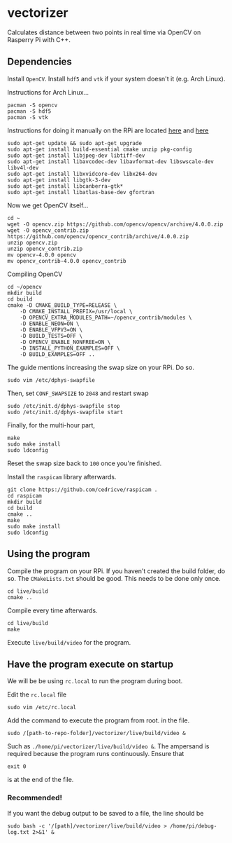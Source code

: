 # vectorizer
Calculates distance between two points in real time via OpenCV on Rasperry Pi with C++.

## Dependencies
Install `OpenCV`. Install `hdf5` and `vtk` if your system doesn't it (e.g. Arch Linux).

Instructions for Arch Linux...
```
pacman -S opencv
pacman -S hdf5
pacman -S vtk
```

Instructions for doing it manually on the RPi are located [here](https://www.pyimagesearch.com/2018/09/26/install-opencv-4-on-your-raspberry-pi/) and 
[here](https://docs.opencv.org/4.1.0/d7/d9f/tutorial_linux_install.html)
```
sudo apt-get update && sudo apt-get upgrade
sudo apt-get install build-essential cmake unzip pkg-config
sudo apt-get install libjpeg-dev libtiff-dev
sudo apt-get install libavcodec-dev libavformat-dev libswscale-dev libv4l-dev
sudo apt-get install libxvidcore-dev libx264-dev
sudo apt-get install libgtk-3-dev
sudo apt-get install libcanberra-gtk*
sudo apt-get install libatlas-base-dev gfortran
```
Now we get OpenCV itself...
```
cd ~
wget -O opencv.zip https://github.com/opencv/opencv/archive/4.0.0.zip
wget -O opencv_contrib.zip https://github.com/opencv/opencv_contrib/archive/4.0.0.zip
unzip opencv.zip
unzip opencv_contrib.zip
mv opencv-4.0.0 opencv
mv opencv_contrib-4.0.0 opencv_contrib
```
Compiling OpenCV
```
cd ~/opencv
mkdir build
cd build
cmake -D CMAKE_BUILD_TYPE=RELEASE \
    -D CMAKE_INSTALL_PREFIX=/usr/local \
    -D OPENCV_EXTRA_MODULES_PATH=~/opencv_contrib/modules \
    -D ENABLE_NEON=ON \
    -D ENABLE_VFPV3=ON \
    -D BUILD_TESTS=OFF \
    -D OPENCV_ENABLE_NONFREE=ON \
    -D INSTALL_PYTHON_EXAMPLES=OFF \
    -D BUILD_EXAMPLES=OFF ..
```
The guide mentions increasing the swap size on your RPi. Do so.

```
sudo vim /etc/dphys-swapfile
```

Then, set `CONF_SWAPSIZE` to `2048` and restart swap
```
sudo /etc/init.d/dphys-swapfile stop
sudo /etc/init.d/dphys-swapfile start
```
Finally, for the multi-hour part,
```
make
sudo make install
sudo ldconfig
```
Reset the swap size back to `100` once you're finished.


Install the `raspicam` library afterwards.
```
git clone https://github.com/cedricve/raspicam .
cd raspicam
mkdir build
cd build
cmake ..
make
sudo make install
sudo ldconfig
```

## Using the program
Compile the program on your RPi. If you haven't created the build folder, do so. The `CMakeLists.txt` 
should be good. This needs to be done only once.
```
cd live/build
cmake ..
```
Compile every time afterwards.
```
cd live/build
make
```
Execute `live/build/video` for the program.

## Have the program execute on startup
We will be be using `rc.local` to run the program during boot.

Edit the `rc.local` file
```
sudo vim /etc/rc.local
```
Add the command to execute the program from root.
in the file.
```
sudo /[path-to-repo-folder]/vectorizer/live/build/video &
```
Such as `./home/pi/vectorizer/live/build/video &`. The ampersand 
is required because the program runs continuously. Ensure that 
```
exit 0
```
is at the end of the file.

### Recommended!
If you want the debug output to be saved to a file, the line should be 
```
sudo bash -c '/[path]/vectorizer/live/build/video > /home/pi/debug-log.txt 2>&1' &
```
